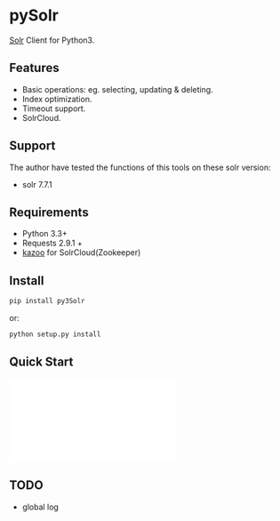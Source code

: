 # pySolr
[Solr](http://lucene.apache.org/solr/) Client for Python3.

## Features
+ Basic operations: eg. selecting, updating & deleting.
+ Index optimization.
+ Timeout support.
+ SolrCloud.

## Support
The author have tested the functions of this tools on these solr version:
+ solr 7.7.1

## Requirements
+ Python 3.3+
+ Requests 2.9.1 +
+ [kazoo](https://github.com/python-zk/kazoo) for SolrCloud(Zookeeper)

## Install
```bash
pip install py3Solr
```
or:
```bash
python setup.py install
```
## Quick Start
![test/test.py](test/test.py)

## TODO
+ global log